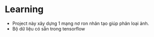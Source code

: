 # Learning

- Project này xây dựng 1 mạng nơ ron nhân tạo giúp phân loại ảnh.
- Bộ dữ liệu có sẵn trong tensorflow
